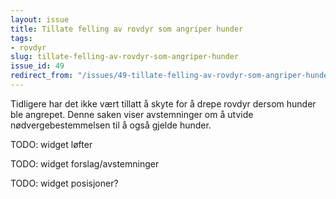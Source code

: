```yaml
---
layout: issue
title: Tillate felling av rovdyr som angriper hunder
tags:
- rovdyr
slug: tillate-felling-av-rovdyr-som-angriper-hunder
issue_id: 49
redirect_from: "/issues/49-tillate-felling-av-rovdyr-som-angriper-hunder"
---
```


Tidligere har det ikke vært tillatt å skyte for å drepe rovdyr dersom hunder ble angrepet. Denne saken viser avstemninger om å utvide nødvergebestemmelsen til å også gjelde hunder.

TODO: widget løfter

TODO: widget forslag/avstemninger

TODO: widget posisjoner?

